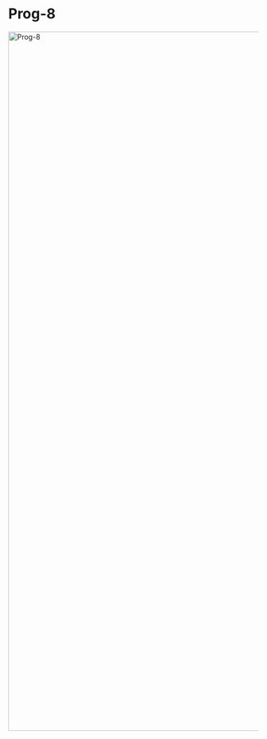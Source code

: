 # Prog-8
<img width="1408" alt="Prog-8" src="https://user-images.githubusercontent.com/64409793/187102305-c97c2c3e-4de4-46c4-b834-2abd9603d694.png">
